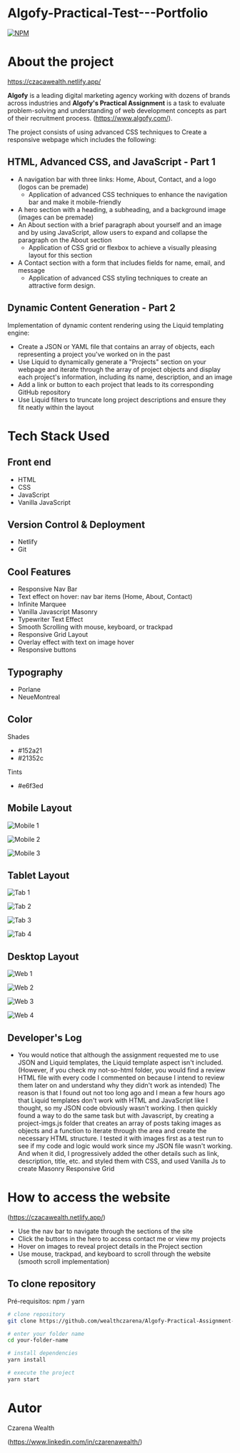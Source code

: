﻿# Algofy-Practical-Test---Portfolio
[![NPM](https://img.shields.io/npm/l/react)](https://github.com/wealthczarena/Algofy-Practical-Assignment---Portfolio/blob/main/LICENSE) 

# About the project

https://czacawealth.netlify.app/

**Algofy** is a leading digital marketing agency working with dozens of brands across industries and **Algofy's Practical Assignment** is a task to evaluate problem-solving and understanding of web development concepts as part of their recruitment process. (https://www.algofy.com/).

The project consists of using advanced CSS techniques to Create a responsive webpage which includes the following:

## HTML, Advanced CSS, and JavaScript - Part 1
- A navigation bar with three links: Home, About, Contact, and a logo (logos can be premade)
    - Application of advanced CSS techniques to enhance the navigation bar and make it mobile-friendly
- A hero section with a heading, a subheading, and a background image (images can be premade)
- An About section with a brief paragraph about yourself and an image and by using JavaScript, allow users to expand and collapse the paragraph on the About section
    - Application of CSS grid or flexbox to achieve a visually pleasing layout for this section
- A Contact section with a form that includes fields for name, email, and message
    - Application of advanced CSS styling techniques to create an attractive form design.

## Dynamic Content Generation - Part 2
Implementation of dynamic content rendering using the Liquid templating engine:
- Create a JSON or YAML file that contains an array of objects, each representing a project you've worked on in the past
- Use Liquid to dynamically generate a "Projects" section on your webpage and iterate through the array of project objects and display each project's information, including its name, description, and an image
- Add a link or button to each project that leads to its corresponding GitHub repository
- Use Liquid filters to truncate long project descriptions and ensure they fit neatly within the layout

# Tech Stack Used
## Front end
- HTML 
- CSS
- JavaScript
- Vanilla JavaScript

## Version Control & Deployment
- Netlify
- Git

## Cool Features
- Responsive Nav Bar
- Text effect on hover: nav bar items (Home, About, Contact) 
- Infinite Marquee
- Vanilla Javascript Masonry
- Typewriter Text Effect
- Smooth Scrolling with mouse, keyboard, or trackpad
- Responsive Grid Layout
- Overlay effect with text on image hover
- Responsive buttons

## Typography
- Porlane
- NeueMontreal

## Color
Shades
- #152a21
- #21352c

Tints
- #e6f3ed

## Mobile Layout
![Mobile 1](https://github.com/wealthczarena/assets/blob/main/images/hero-mobile.jpg) 

![Mobile 2](https://github.com/wealthczarena/assets/blob/main/images/about-mobile.jpg)

![Mobile 3](https://github.com/wealthczarena/assets/blob/main/images/project-mobile.jpg)

## Tablet Layout
![Tab 1](https://github.com/wealthczarena/assets/blob/main/images/hero-tab.png)

![Tab 2](https://github.com/wealthczarena/assets/blob/main/images/about-tab.png)

![Tab 3](https://github.com/wealthczarena/assets/blob/main/images/projects-tab.png)

![Tab 4](https://github.com/wealthczarena/assets/blob/main/images/contact-tab.png)

## Desktop Layout
![Web 1](https://github.com/wealthczarena/assets/blob/main/images/hero-web.png)

![Web 2](https://github.com/wealthczarena/assets/blob/main/images/about-web.png)

![Web 3](https://github.com/wealthczarena/assets/blob/main/images/projects-web.png)

![Web 4](https://github.com/wealthczarena/assets/blob/main/images/contact-web.png)

## Developer's Log
- You would notice that although the assignment requested me to use JSON and Liquid templates, the Liquid template aspect isn't included. (However, if you check my not-so-html folder, you would find a review HTML file with every code I commented on because I intend to review them later on and understand why they didn't work as intended) The reason is that I found out not too long ago and I mean a few hours ago that Liquid templates don't work with HTML and JavaScript like I thought, so my JSON code obviously wasn't working. I then quickly found a way to do the same task but with Javascript, by creating a project-imgs.js folder that creates an array of posts taking images as objects and a function to iterate through the area and create the necessary HTML structure. I tested it with images first as a test run to see if my code and logic would work since my JSON file wasn't working. And when it did, I progressively added the other details such as link, description, title, etc. and styled them with CSS, and used Vanilla Js to create Masonry Responsive Grid

# How to access the website
(https://czacawealth.netlify.app/)

- Use the nav bar to navigate through the sections of the site
- Click the buttons in the hero to access contact me or view my projects
- Hover on images to reveal project details in the Project section
- Use mouse, trackpad, and keyboard to scroll through the website (smooth scroll implementation)

## To clone repository
Pré-requisitos: npm / yarn

```bash
# clone repository
git clone https://github.com/wealthczarena/Algofy-Practical-Assignment---Portfolio

# enter your folder name
cd your-folder-name

# install dependencies
yarn install

# execute the project
yarn start
```

# Autor

Czarena Wealth

(https://www.linkedin.com/in/czarenawealth/)
